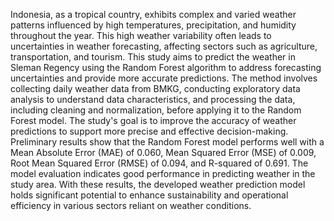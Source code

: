 Indonesia, as a tropical country, exhibits complex and varied weather patterns influenced by high temperatures, precipitation, and humidity throughout the year. This high weather variability often leads to uncertainties in weather forecasting, affecting sectors such as agriculture, transportation, and tourism. This study aims to predict the weather in Sleman Regency using the Random Forest algorithm to address forecasting uncertainties and provide more accurate predictions. The method involves collecting daily weather data from BMKG, conducting exploratory data analysis to understand data characteristics, and processing the data, including cleaning and normalization, before applying it to the Random Forest model. The study's goal is to improve the accuracy of weather predictions to support more precise and effective decision-making. Preliminary results show that the Random Forest model performs well with a Mean Absolute Error (MAE) of 0.060, Mean Squared Error (MSE) of 0.009, Root Mean Squared Error (RMSE) of 0.094, and R-squared of 0.691. The model evaluation indicates good performance in predicting weather in the study area. With these results, the developed weather prediction model holds significant potential to enhance sustainability and operational efficiency in various sectors reliant on weather conditions.
